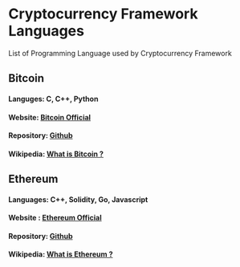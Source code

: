 # Cryptocurrency Framework Languages
List of Programming Language used by Cryptocurrency Framework

## Bitcoin
#### Languges: C, C++, Python
#### Website: [Bitcoin Official](https://bitcoin.org/)
#### Repository: [Github](https://github.com/bitcoin)
#### Wikipedia: [What is Bitcoin ?](https://en.wikipedia.org/wiki/Bitcoin)


## Ethereum
#### Languages: C++, Solidity, Go, Javascript
#### Website : [Ethereum Official](https://ethereum.org/en/)
#### Repository: [Github](https://github.com/ethereum)
#### Wikipedia:  [What is Ethereum ?](https://github.com/ethereum)